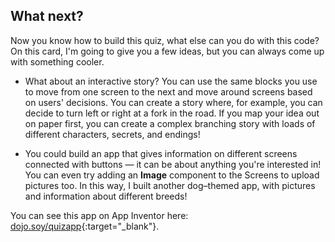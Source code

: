 ## What next?

Now you know how to build this quiz, what else can you do with this code? On this card, I'm going to give you a few ideas, but you can always come up with something cooler.

+ What about an interactive story? You can use the same blocks you use to move from one screen to the next and move around screens based on users' decisions. You can create a story where, for example, you can decide to turn left or right at a fork in the road. If you map your idea out on paper first, you can create a complex branching story with loads of different characters, secrets, and endings!

+ You could build an app that gives information on different screens connected with buttons — it can be about anything you're interested in! You can even try adding an **Image** component to the Screens to upload pictures too. In this way, I built another dog–themed app, with pictures and information about different breeds!

You can see this app on App Inventor here: [dojo.soy/quizapp](http://dojo.soy/quizapp){:target="_blank"}.
